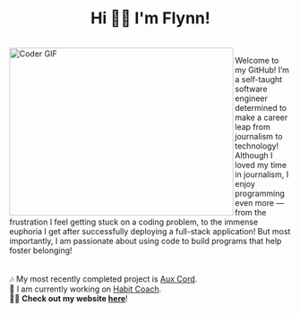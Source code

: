 <h1 align="center">Hi 👋🏽 I'm Flynn!</h1>
<br>
<img alt="Coder GIF" height="300" width="400" align="left" src="https://raw.githubusercontent.com/TheDudeThatCode/TheDudeThatCode/master/Assets/Developer.gif">

Welcome to my GitHub! I’m a self-taught software engineer determined to make a career leap from journalism to technology! Although I loved my time in journalism, I enjoy programming even more — from the frustration I feel getting stuck on a coding problem, to the immense euphoria I get after successfully deploying a full-stack application! But most importantly, I am passionate about using code to build programs that help foster belonging!
<br>
<br>
<br>
🎶 My most recently completed project is [Aux Cord](https://aux-cord.onrender.com/). <br>
🌱 I am currently working on [Habit Coach](https://habit-coach.netlify.app/).<br>
👨‍💻 <b>Check out my website <a href="https://ftrichardson.github.io/portfolio/">here</a></b>!

